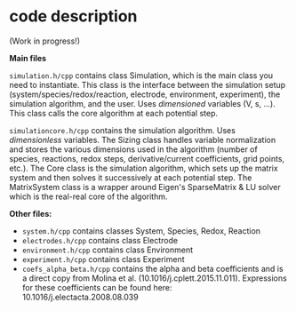 # code description

(Work in progress!)

**Main files**

`simulation.h/cpp` contains class Simulation, which is the main class you need to instantiate. This class is the interface between the simulation setup (system/species/redox/reaction, electrode, environment, experiment), the simulation algorithm, and the user. Uses *dimensioned* variables (V, s, ...). This class calls the core algorithm at each potential step.

`simulationcore.h/cpp` contains the simulation algorithm. Uses *dimensionless* variables. The Sizing class handles variable normalization and stores the various dimensions used in the algorithm (number of species, reactions, redox steps, derivative/current coefficients, grid points, etc.). The Core class is the simulation algorithm, which sets up the matrix system and then solves it successively at each potential step. The MatrixSystem class is a wrapper around Eigen's SparseMatrix & LU solver which is the real-real core of the algorithm.

**Other files:**

* `system.h/cpp` contains classes System, Species, Redox, Reaction
* `electrodes.h/cpp` contains class Electrode
* `environment.h/cpp` contains class Environment
* `experiment.h/cpp` contains class Experiment
* `coefs_alpha_beta.h/cpp` contains the alpha and beta coefficients and is a direct copy from Molina et al. (10.1016/j.cplett.2015.11.011). Expressions for these coefficients can be found here: 10.1016/j.electacta.2008.08.039
